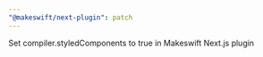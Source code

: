 ```yaml
---
"@makeswift/next-plugin": patch
---
```


Set compiler.styledComponents to true in Makeswift Next.js plugin
